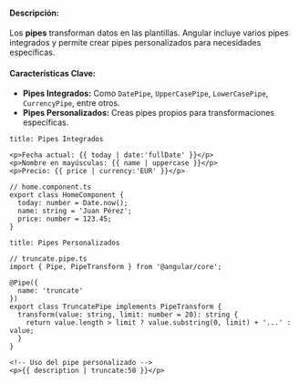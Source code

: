 #### **Descripción:**

Los **pipes** transforman datos en las plantillas. Angular incluye varios pipes integrados y permite crear pipes personalizados para necesidades específicas.

#### **Características Clave:**

- **Pipes Integrados:** Como `DatePipe`, `UpperCasePipe`, `LowerCasePipe`, `CurrencyPipe`, entre otros.
- **Pipes Personalizados:** Creas pipes propios para transformaciones específicas.

```ad-important
title: Pipes Integrados
```
```
<p>Fecha actual: {{ today | date:'fullDate' }}</p>
<p>Nombre en mayúsculas: {{ name | uppercase }}</p>
<p>Precio: {{ price | currency:'EUR' }}</p>
```

```
// home.component.ts
export class HomeComponent {
  today: number = Date.now();
  name: string = 'Juan Pérez';
  price: number = 123.45;
}
```

```ad-important
title: Pipes Personalizados
```
```
// truncate.pipe.ts
import { Pipe, PipeTransform } from '@angular/core';

@Pipe({
  name: 'truncate'
})
export class TruncatePipe implements PipeTransform {
  transform(value: string, limit: number = 20): string {
    return value.length > limit ? value.substring(0, limit) + '...' : value;
  }
}
```

```
<!-- Uso del pipe personalizado -->
<p>{{ description | truncate:50 }}</p>
```

